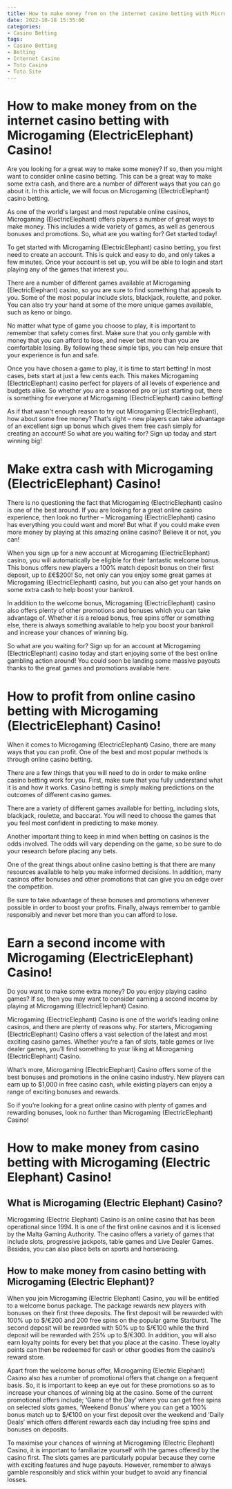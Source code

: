 ```yaml
---
title: How to make money from on the internet casino betting with Microgaming (ElectricElephant) Casino!
date: 2022-10-18 15:35:06
categories:
- Casino Betting
tags:
- Casino Betting
- Betting
- Internet Casino
- Toto Casino
- Toto Site
---
```



#  How to make money from on the internet casino betting with Microgaming (ElectricElephant) Casino!

Are you looking for a great way to make some money? If so, then you might want to consider online casino betting. This can be a great way to make some extra cash, and there are a number of different ways that you can go about it. In this article, we will focus on Microgaming (ElectricElephant) casino betting.

As one of the world's largest and most reputable online casinos, Microgaming (ElectricElephant) offers players a number of great ways to make money. This includes a wide variety of games, as well as generous bonuses and promotions. So, what are you waiting for? Get started today!

To get started with Microgaming (ElectricElephant) casino betting, you first need to create an account. This is quick and easy to do, and only takes a few minutes. Once your account is set up, you will be able to login and start playing any of the games that interest you.

There are a number of different games available at Microgaming (ElectricElephant) casino, so you are sure to find something that appeals to you. Some of the most popular include slots, blackjack, roulette, and poker. You can also try your hand at some of the more unique games available, such as keno or bingo.

No matter what type of game you choose to play, it is important to remember that safety comes first. Make sure that you only gamble with money that you can afford to lose, and never bet more than you are comfortable losing. By following these simple tips, you can help ensure that your experience is fun and safe.

Once you have chosen a game to play, it is time to start betting! In most cases, bets start at just a few cents each. This makes Microgaming (ElectricElephant) casino perfect for players of all levels of experience and budgets alike. So whether you are a seasoned pro or just starting out, there is something for everyone at Microgaming (ElectricElephant) casino betting!

As if that wasn't enough reason to try out Microgaming (ElectricElephant), how about some free money? That's right – new players can take advantage of an excellent sign up bonus which gives them free cash simply for creating an account! So what are you waiting for? Sign up today and start winning big!

#  Make extra cash with Microgaming (ElectricElephant) Casino!

There is no questioning the fact that Microgaming (ElectricElephant) casino is one of the best around. If you are looking for a great online casino experience, then look no further – Microgaming (ElectricElephant) casino has everything you could want and more! But what if you could make even more money by playing at this amazing online casino? Believe it or not, you can!

When you sign up for a new account at Microgaming (ElectricElephant) casino, you will automatically be eligible for their fantastic welcome bonus. This bonus offers new players a 100% match deposit bonus on their first deposit, up to £€$200! So, not only can you enjoy some great games at Microgaming (ElectricElephant) casino, but you can also get your hands on some extra cash to help boost your bankroll.

In addition to the welcome bonus, Microgaming (ElectricElephant) casino also offers plenty of other promotions and bonuses which you can take advantage of. Whether it is a reload bonus, free spins offer or something else, there is always something available to help you boost your bankroll and increase your chances of winning big.

So what are you waiting for? Sign up for an account at Microgaming (ElectricElephant) casino today and start enjoying some of the best online gambling action around! You could soon be landing some massive payouts thanks to the great games and promotions available here.

#  How to profit from online casino betting with Microgaming (ElectricElephant) Casino!

When it comes to Microgaming (ElectricElephant) Casino, there are many ways that you can profit. One of the best and most popular methods is through online casino betting.

There are a few things that you will need to do in order to make online casino betting work for you. First, make sure that you fully understand what it is and how it works. Casino betting is simply making predictions on the outcomes of different casino games.

There are a variety of different games available for betting, including slots, blackjack, roulette, and baccarat. You will need to choose the games that you feel most confident in predicting to make money.

Another important thing to keep in mind when betting on casinos is the odds involved. The odds will vary depending on the game, so be sure to do your research before placing any bets.

One of the great things about online casino betting is that there are many resources available to help you make informed decisions. In addition, many casinos offer bonuses and other promotions that can give you an edge over the competition.

Be sure to take advantage of these bonuses and promotions whenever possible in order to boost your profits. Finally, always remember to gamble responsibly and never bet more than you can afford to lose.

#  Earn a second income with Microgaming (ElectricElephant) Casino!

Do you want to make some extra money? Do you enjoy playing casino games? If so, then you may want to consider earning a second income by playing at Microgaming (ElectricElephant) Casino.

Microgaming (ElectricElephant) Casino is one of the world’s leading online casinos, and there are plenty of reasons why. For starters, Microgaming (ElectricElephant) Casino offers a vast selection of the latest and most exciting casino games. Whether you’re a fan of slots, table games or live dealer games, you’ll find something to your liking at Microgaming (ElectricElephant) Casino.

What’s more, Microgaming (ElectricElephant) Casino offers some of the best bonuses and promotions in the online casino industry. New players can earn up to $1,000 in free casino cash, while existing players can enjoy a range of exciting bonuses and rewards.

So if you’re looking for a great online casino with plenty of games and rewarding bonuses, look no further than Microgaming (ElectricElephant) Casino!

#  How to make money from casino betting with Microgaming (Electric Elephant) Casino!

## What is Microgaming (Electric Elephant) Casino?

Microgaming (Electric Elephant) Casino is an online casino that has been operational since 1994. It is one of the first online casinos and it is licensed by the Malta Gaming Authority. The casino offers a variety of games that include slots, progressive jackpots, table games and Live Dealer Games. Besides, you can also place bets on sports and horseracing.

## How to make money from casino betting with Microgaming (Electric Elephant)?

When you join Microgaming (Electric Elephant) Casino, you will be entitled to a welcome bonus package. The package rewards new players with bonuses on their first three deposits. The first deposit will be rewarded with 100% up to $/€200 and 200 free spins on the popular game Starburst. The second deposit will be rewarded with 50% up to $/€100 while the third deposit will be rewarded with 25% up to $/€300. In addition, you will also earn loyalty points for every bet that you place at the casino. These loyalty points can then be redeemed for cash or other goodies from the casino’s reward store.

Apart from the welcome bonus offer, Microgaming (Electric Elephant) Casino also has a number of promotional offers that change on a frequent basis. So, it is important to keep an eye out for these promotions so as to increase your chances of winning big at the casino. Some of the current promotional offers include; ‘Game of the Day’ where you can get free spins on selected slots games, ‘Weekend Bonus’ where you can get a 100% bonus match up to $/€100 on your first deposit over the weekend and ‘Daily Deals’ which offers different rewards each day including free spins and bonuses on deposits.

To maximise your chances of winning at Microgaming (Electric Elephant) Casino, it is important to familiarize yourself with the games offered by the casino first. The slots games are particularly popular because they come with exciting features and huge payouts. However, remember to always gamble responsibly and stick within your budget to avoid any financial losses.